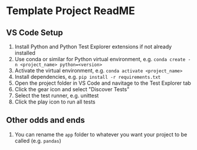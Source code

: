 # Template Project ReadME

## VS Code Setup
1. Install Python and Python Test Explorer extensions if not already installed
2. Use conda or similar for Python virtual environment, e.g. `conda create -n <project_name> python=<version>`
3. Activate the virtual environment, e.g. `conda activate <project_name>`
4. Install dependencies, e.g. `pip install -r requirements.txt`
5. Open the project folder in VS Code and navitage to the Test Explorer tab
6. Click the gear icon and select "Discover Tests" 
7. Select the test runner, e.g. unittest
8. Click the play icon to run all tests

## Other odds and ends
1. You can rename the `app` folder to whatever you want your project to be called (e.g. `pandas`)

